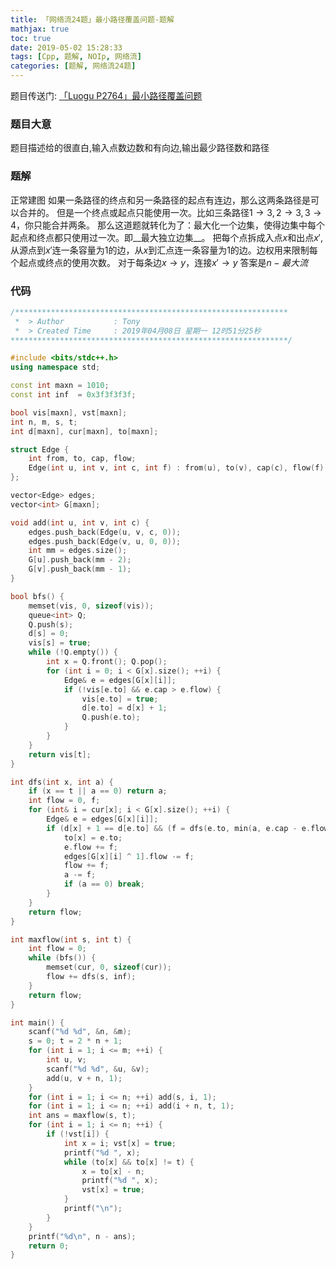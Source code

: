 ```yaml
---
title: 「网络流24题」最小路径覆盖问题-题解
mathjax: true
toc: true
date: 2019-05-02 15:28:33
tags: [Cpp, 题解, NOIp, 网络流]
categories: [题解, 网络流24题]
---
```


题目传送门: [「Luogu P2764」最小路径覆盖问题](https://www.luogu.org/problemnew/show/P2764)

<!--more-->

### 题目大意
题目描述给的很直白,输入点数边数和有向边,输出最少路径数和路径

### 题解
正常建图
如果一条路径的终点和另一条路径的起点有连边，那么这两条路径是可以合并的。
但是一个终点或起点只能使用一次。比如三条路径$1 \rightarrow 3, 2 \rightarrow 3, 3 \rightarrow 4$，你只能合并两条。
那么这道题就转化为了：最大化一个边集，使得边集中每个起点和终点都只使用过一次。即__最大独立边集__。
把每个点拆成入点$x$和出点$x'$,从源点到$x'$连一条容量为$1$的边，从$x$到汇点连一条容量为$1$的边。边权用来限制每个起点或终点的使用次数。
对于每条边$x \rightarrow y$，连接$x' \rightarrow y$
答案是$n-最大流$

### 代码
```cpp
/*************************************************************
 *  > Author           : Tony
 *  > Created Time     : 2019年04月08日 星期一 12时51分25秒
**************************************************************/

#include <bits/stdc++.h>
using namespace std;

const int maxn = 1010;
const int inf  = 0x3f3f3f3f;

bool vis[maxn], vst[maxn];
int n, m, s, t;
int d[maxn], cur[maxn], to[maxn];

struct Edge {
    int from, to, cap, flow;
    Edge(int u, int v, int c, int f) : from(u), to(v), cap(c), flow(f) {}
};

vector<Edge> edges;
vector<int> G[maxn];

void add(int u, int v, int c) {
    edges.push_back(Edge(u, v, c, 0));
    edges.push_back(Edge(v, u, 0, 0));
    int mm = edges.size();
    G[u].push_back(mm - 2);
    G[v].push_back(mm - 1);
}

bool bfs() {
    memset(vis, 0, sizeof(vis));
    queue<int> Q;
    Q.push(s);
    d[s] = 0;
    vis[s] = true;
    while (!Q.empty()) {
        int x = Q.front(); Q.pop();
        for (int i = 0; i < G[x].size(); ++i) {
            Edge& e = edges[G[x][i]];
            if (!vis[e.to] && e.cap > e.flow) {
                vis[e.to] = true;
                d[e.to] = d[x] + 1;
                Q.push(e.to);
            }
        }
    }
    return vis[t];
}

int dfs(int x, int a) {
    if (x == t || a == 0) return a;
    int flow = 0, f;
    for (int& i = cur[x]; i < G[x].size(); ++i) {
        Edge& e = edges[G[x][i]];
        if (d[x] + 1 == d[e.to] && (f = dfs(e.to, min(a, e.cap - e.flow))) > 0) {
            to[x] = e.to;
            e.flow += f;
            edges[G[x][i] ^ 1].flow -= f;
            flow += f;
            a -= f;
            if (a == 0) break;
        }
    }
    return flow;
}

int maxflow(int s, int t) {
    int flow = 0;
    while (bfs()) {
        memset(cur, 0, sizeof(cur));
        flow += dfs(s, inf);
    }
    return flow;
}

int main() {
    scanf("%d %d", &n, &m);
    s = 0; t = 2 * n + 1;
    for (int i = 1; i <= m; ++i) {
        int u, v;
        scanf("%d %d", &u, &v);
        add(u, v + n, 1);
    }
    for (int i = 1; i <= n; ++i) add(s, i, 1);
    for (int i = 1; i <= n; ++i) add(i + n, t, 1);
    int ans = maxflow(s, t);
    for (int i = 1; i <= n; ++i) {
        if (!vst[i]) {
            int x = i; vst[x] = true;
            printf("%d ", x);
            while (to[x] && to[x] != t) {
                x = to[x] - n;
                printf("%d ", x);
                vst[x] = true;
            }
            printf("\n");
        }
    }
    printf("%d\n", n - ans);
    return 0;
}
```